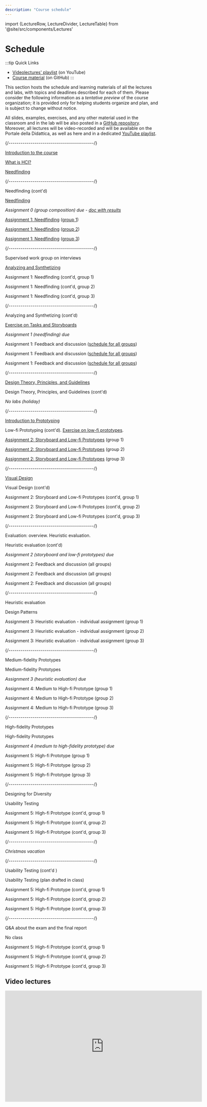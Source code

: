 ```yaml
---
description: "Course schedule"
---
```


import {LectureRow, LectureDivider, LectureTable} from '@site/src/components/Lectures'


# Schedule

:::tip Quick Links
* [Videolectures' playlist](https://www.youtube.com/playlist?list=PLs7DWGc_wmwRwGT5u9W9TKenphrJKtDss) (on YouTube)
* [Course material](https://github.com/polito-hci-2023/materials) (on GitHub)
:::

This section hosts the schedule and learning materials of all the lectures and labs, with topics and deadlines described for each of them. Please consider the following information as a _tentative preview_ of the course organization; it is provided only for helping students organize and plan, and is subject to change without notice.

All slides, examples, exercises, and any other material used in the classroom and in the lab will be also posted in a [GitHub repository](https://github.com/polito-hci-2023/materials). Moreover, all lectures will be video-recorded and will be available on the Portale della Didattica, as well as here and in a dedicated [YouTube playlist](https://www.youtube.com/playlist?list=PLs7DWGc_wmwRwGT5u9W9TKenphrJKtDss).

<LectureTable defaultTeacher="Luigi De Russis" defaultType="Lecture" showMaterial={false} language='EN'>

<LectureDivider topic='Week 01'/>{/*-------------------------------------------*/}

<LectureRow
    date="02/10/2023" time="14:30-16:00"
    video="https://youtu.be/S6_VuAk8taA"
    >
    <a href="https://polito-hci-2023.github.io/materials/slides/00-intro.pdf" title="Course introduction slides in PDF">Introduction to the course</a>
</LectureRow>

<LectureRow 
    date="03/10/2023" time="17:30-19:00"
    video="https://youtu.be/wWwFxNahoTA"
    >
    <a href="https://polito-hci-2023.github.io/materials/slides/01-whatisHCI.pdf" title="Slides on introduction to HCI in PDF">What is HCI?</a>
</LectureRow>

<LectureRow
    date="04/10/2023" time="13:00-14:30"
    video="https://youtu.be/9_OdwSfnElM"
    >
    <a href="https://polito-hci-2023.github.io/materials/slides/02-needfinding.pdf" title="Needfinding slides in PDF">Needfinding</a>
</LectureRow>

<LectureDivider topic='Week 02'/>{/*-------------------------------------------*/}

<LectureRow
    date="09/10/2023" time="14:30-16:00"
    video="https://youtu.be/wu4ASikBZZ8"
    >
    Needfinding (cont'd)
</LectureRow>

<LectureRow 
    date="10/10/2023" time="17:30-19:00" type="Exercise"
    video="https://youtu.be/uynZynu7EKE"
    >
    <a href="https://polito-hci-2023.github.io/materials/slides/02b-needfinding-exercise.pdf" title="Exercise on needfinding">Needfinding</a>
</LectureRow>

<LectureRow variant='success'
    date="10/10/2023" time="EOD" type="" teacher=""
    >
    <em>Assignment 0 (group composition) due - <a href="https://docs.google.com/spreadsheets/d/1onS_mR75WWrs4NwDaIapE9KAfhRxd1jm8KXIem5h_nY" title="Groups-Themes match">doc with results</a></em>
</LectureRow>

<LectureRow 
    date="11/10/2023" time="13:00-14:30" type="Lab" teacher="Alberto Monge Roffarello"
    >
    <a href="https://polito-hci-2023.github.io/materials/assignments/A1-needfinding.pdf" title="First assignment">Assignment 1: Needfinding</a> (<a href="https://docs.google.com/spreadsheets/d/1onS_mR75WWrs4NwDaIapE9KAfhRxd1jm8KXIem5h_nY" title="Groups-Themes match">group 1</a>)
</LectureRow>

<LectureRow 
    date="11/10/2023" time="14:30-16:00" type="Lab" 
    >
    <a href="https://polito-hci-2023.github.io/materials/assignments/A1-needfinding.pdf" title="First assignment">Assignment 1: Needfinding</a> (<a href="https://docs.google.com/spreadsheets/d/1onS_mR75WWrs4NwDaIapE9KAfhRxd1jm8KXIem5h_nY" title="Groups-Themes match">group 2</a>)
</LectureRow>

<LectureRow 
    date="11/10/2023" time="16:00-17:30" type="Lab" teacher="Tommaso Calò"
    >
    <a href="https://polito-hci-2023.github.io/materials/assignments/A1-needfinding.pdf" title="First assignment">Assignment 1: Needfinding</a> (<a href="https://docs.google.com/spreadsheets/d/1onS_mR75WWrs4NwDaIapE9KAfhRxd1jm8KXIem5h_nY" title="Groups-Themes match">group 3</a>)
</LectureRow>

<LectureDivider topic='Week 03'/>{/*-------------------------------------------*/}

<LectureRow
    date="16/10/2023" time="14:30-16:00" type="Exercise"
    >
    Supervised work group on interviews
</LectureRow>

<LectureRow 
    date="17/10/2023" time="17:30-19:00"
    video="https://youtu.be/FAj3r1CTtkI"
    >
    <a href="https://polito-hci-2023.github.io/materials/slides/03-analyzing.pdf" title="Task analysis, scenarios, and storyboards (PDF)">Analyzing and Synthetizing</a>
</LectureRow>

<LectureRow 
    date="18/10/2023" time="13:00-14:30" type="Lab" teacher="Alberto Monge Roffarello"
    >
    Assignment 1: Needfinding (cont'd, group 1)
</LectureRow>

<LectureRow 
    date="18/10/2023" time="14:30-16:00" type="Lab" teacher="Alberto Monge Roffarello"
    >
    Assignment 1: Needfinding (cont'd, group 2)
</LectureRow>

<LectureRow 
    date="18/10/2023" time="16:00-17:30" type="Lab" teacher="Tommaso Calò"
    >
    Assignment 1: Needfinding (cont'd, group 3)
</LectureRow>

<LectureDivider topic='Week 04'/>{/*-------------------------------------------*/}

<LectureRow
    date="23/10/2023" time="14:30-16:00"
    video="https://youtu.be/vpZgjmfiSPQ"
    >
    Analyzing and Synthetizing (cont'd)
</LectureRow>

<LectureRow 
    date="24/10/2023" time="17:30-19:00" type="Exercise"
    video="https://youtu.be/OsPlTPsB2Oo"
    >
    <a href="https://polito-hci-2023.github.io/materials/slides/03b-analyzing-exercise.pdf" title="Exercise on tasks and storyboards (PDF)">Exercise on Tasks and Storyboards</a>
</LectureRow>

<LectureRow variant="success" date="24/10/2023" time="EOD" teacher="" type="">
    <em>Assignment 1 (needfinding) due</em>
</LectureRow>

<LectureRow 
    date="25/10/2023" time="13:00-14:30" type="Lab" teacher="All"
    >
    Assignment 1: Feedback and discussion (<a href="https://docs.google.com/spreadsheets/d/1NngPG8eniNBA2pFE4qbOaYt1zSBjm6HF8UrwcEfHo_w" title="Schedule for the feedback session">schedule for all groups</a>)
</LectureRow>

<LectureRow 
    date="25/10/2023" time="14:30-16:00" type="Lab" teacher="All"
    >
    Assignment 1: Feedback and discussion (<a href="https://docs.google.com/spreadsheets/d/1NngPG8eniNBA2pFE4qbOaYt1zSBjm6HF8UrwcEfHo_w" title="Schedule for the feedback session">schedule for all groups</a>)
</LectureRow>

<LectureRow 
    date="25/10/2023" time="16:00-17:30" type="Lab" teacher="All"
    >
    Assignment 1: Feedback and discussion (<a href="https://docs.google.com/spreadsheets/d/1NngPG8eniNBA2pFE4qbOaYt1zSBjm6HF8UrwcEfHo_w" title="Schedule for the feedback session">schedule for all groups</a>)
</LectureRow>

<LectureDivider topic='Week 05'/>{/*-------------------------------------------*/}

<LectureRow
    date="30/10/2023" time="14:30-16:00"
    video="https://youtu.be/q92i5Z-uiuI"
    >
    <a href="https://polito-hci-2023.github.io/materials/slides/04-design-principles.pdf" title="Design theories, principles, and guidelines (PDF)">Design Theory, Principles, and Guidelines</a>
</LectureRow>

<LectureRow 
    date="31/10/2023" time="17:30-19:00"
    video="https://youtu.be/X01UHPrYTAs"
    >
    Design Theory, Principles, and Guidelines (cont'd)
</LectureRow>

<LectureRow date="01/11/2023" variant="warning" type="" teacher=""
    >
    <em>No labs (holiday)</em>
</LectureRow>

<LectureDivider topic='Week 06'/>{/*-------------------------------------------*/}

<LectureRow
    date="06/11/2023" time="14:30-16:00"
    video="https://youtu.be/Fp8LKOxVI5s"
    >
    <a href="https://polito-hci-2023.github.io/materials/slides/05-low-fi-prototypes.pdf" title="Prototyping">Introduction to Prototyping</a>
</LectureRow>

<LectureRow 
    date="07/11/2023" time="17:30-19:00" type="Exercise"
    video="https://youtu.be/8ZqCF5ud4z4"
    >
    Low-fi Prototyping (cont'd). <a href="https://polito-hci-2023.github.io/materials/slides/05b-low-fi-prototypes-exercise.pdf" title="Critique of low-fi prototypes">Exercise on low-fi prototypes</a>.
</LectureRow>

<LectureRow 
    date="08/11/2023" time="13:00-14:30" type="Lab" teacher="Alberto Monge Roffarello"
    >
    <a href="https://polito-hci-2023.github.io/materials/assignments/A2-storyboard-paper-prototypes.pdf" title="Second assignment">Assignment 2: Storyboard and Low-fi Prototypes</a> (group 1)
</LectureRow>

<LectureRow 
    date="08/11/2023" time="14:30-16:00" type="Lab" teacher="Luigi De Russis"
    >
    <a href="https://polito-hci-2023.github.io/materials/assignments/A2-storyboard-paper-prototypes.pdf" title="Second assignment">Assignment 2: Storyboard and Low-fi Prototypes</a> (group 2)
</LectureRow>

<LectureRow 
    date="08/11/2023" time="16:00-17:30" type="Lab" teacher="Tommaso Calò"
    >
    <a href="https://polito-hci-2023.github.io/materials/assignments/A2-storyboard-paper-prototypes.pdf" title="Second assignment">Assignment 2: Storyboard and Low-fi Prototypes</a> (group 3)
</LectureRow>

<LectureDivider topic='Week 07'/>{/*-------------------------------------------*/}

<LectureRow
    date="13/11/2023" time="14:30-16:00"
    video="https://youtu.be/R5C_xz_lZtA"
    >
    <a href="https://polito-hci-2023.github.io/materials/slides/06-visualdesign.pdf" title="Visual design and navigation">Visual Design</a>
</LectureRow>

<LectureRow 
    date="14/11/2023" time="17:30-19:00"
    >
    Visual Design (cont'd)
</LectureRow>

<LectureRow 
    date="16/11/2023" time="13:00-14:30" type="Lab" teacher="Alberto Monge Roffarello"
    >
    Assignment 2: Storyboard and Low-fi Prototypes (cont'd, group 1)
</LectureRow>

<LectureRow 
    date="16/11/2023" time="14:30-16:00" type="Lab" teacher="Luigi De Russis"
    >
    Assignment 2: Storyboard and Low-fi Prototypes (cont'd, group 2)
</LectureRow>

<LectureRow 
    date="16/11/2023" time="16:00-17:30" type="Lab" teacher="Tommaso Calò"
    >
    Assignment 2: Storyboard and Low-fi Prototypes (cont'd, group 3)
</LectureRow>

<LectureDivider topic='Week 08'/>{/*-------------------------------------------*/}

<LectureRow
    date="20/11/2023" time="14:30-16:00" teacher="Alberto Monge Roffarello"
    >
    Evaluation: overview. Heuristic evaluation.
</LectureRow>

<LectureRow 
    date="21/11/2023" time="17:30-19:00" teacher="Alberto Monge Roffarello"
    >
    Heuristic evaluation (cont'd)
</LectureRow>

<LectureRow variant="success" date="21/11/2023" time="EOD" teacher="" type="">
    <em>Assignment 2 (storyboard and low-fi prototypes) due</em>
</LectureRow>

<LectureRow 
    date="22/11/2023" time="13:00-14:30" type="Lab" teacher="All"
    >
    Assignment 2: Feedback and discussion (all groups)
</LectureRow>

<LectureRow 
    date="22/11/2023" time="14:30-16:00" type="Lab" teacher="All"
    >
    Assignment 2: Feedback and discussion (all groups)
</LectureRow>

<LectureRow 
    date="22/11/2023" time="16:00-17:30" type="Lab" teacher="All"
    >
    Assignment 2: Feedback and discussion (all groups)
</LectureRow>

<LectureDivider topic='Week 09'/>{/*-------------------------------------------*/}

<LectureRow
    date="27/11/2023" time="14:30-16:00" type="Exercise" teacher="Alberto Monge Roffarello"
    >
    Heuristic evaluation
</LectureRow>

<LectureRow 
    date="28/11/2023" time="17:30-19:00" teacher="Alberto Monge Roffarello"
    >
    Design Patterns
</LectureRow>

<LectureRow 
    date="29/11/2023" time="13:00-14:30" type="Lab" teacher="Alberto Monge Roffarello"
    >
    Assignment 3: Heuristic evaluation - individual assignment (group 1)
</LectureRow>

<LectureRow 
    date="29/11/2023" time="14:30-16:00" type="Lab" teacher="Alberto Monge Roffarello"
    >
    Assignment 3: Heuristic evaluation - individual assignment (group 2)
</LectureRow>

<LectureRow 
    date="29/11/2023" time="16:00-17:30" type="Lab" teacher="Tommaso Calò"
    >
    Assignment 3: Heuristic evaluation - individual assignment (group 3)
</LectureRow>

<LectureDivider topic='Week 10'/>{/*-------------------------------------------*/}

<LectureRow
    date="04/12/2023" time="14:30-16:00" teacher="Alberto Monge Roffarello"
    >
    Medium-fidelity Prototypes
</LectureRow>

<LectureRow 
    date="05/12/2023" time="17:30-19:00" type="Exercise" teacher="Alberto Monge Roffarello"
    >
    Medium-fidelity Prototypes
</LectureRow>

<LectureRow variant="success" date="05/12/2023" time="EOD" teacher="" type="">
    <em>Assignment 3 (heuristic evaluation) due</em>
</LectureRow>

<LectureRow 
    date="06/12/2023" time="13:00-14:30" type="Lab" teacher="Alberto Monge Roffarello"
    >
    Assignment 4: Medium to High-fi Prototype (group 1)
</LectureRow>

<LectureRow 
    date="06/12/2023" time="14:30-16:00" type="Lab" teacher="Tommaso Calò"
    >
    Assignment 4: Medium to High-fi Prototype (group 2)
</LectureRow>

<LectureRow 
    date="06/12/2023" time="16:00-17:30" type="Lab" teacher="Tommaso Calò"
    >
    Assignment 4: Medium to High-fi Prototype (group 3)
</LectureRow>

<LectureDivider topic='Week 11'/>{/*-------------------------------------------*/}

<LectureRow
    date="11/12/2023" time="14:30-16:00"
    >
    High-fidelity Prototypes
</LectureRow>

<LectureRow 
    date="12/12/2023" time="17:30-19:00" type="Exercise"
    >
    High-fidelity Prototypes
</LectureRow>

<LectureRow variant="success" date="12/12/2023" time="EOD" teacher="" type="">
    <em>Assignment 4 (medium to high-fidelity prototype) due</em>
</LectureRow>

<LectureRow 
    date="13/12/2023" time="13:00-14:30" type="Lab" teacher="Alberto Monge Roffarello"
    >
    Assignment 5: High-fi Prototype (group 1)
</LectureRow>

<LectureRow 
    date="13/12/2023" time="14:30-16:00" type="Lab"
    >
    Assignment 5: High-fi Prototype (group 2)
</LectureRow>

<LectureRow 
    date="13/12/2023" time="16:00-17:30" type="Lab" teacher="Tommaso Calò"
    >
    Assignment 5: High-fi Prototype (group 3)
</LectureRow>

<LectureDivider topic='Week 12'/>{/*-------------------------------------------*/}

<LectureRow
    date="18/12/2023" time="14:30-16:00"
    >
    Designing for Diversity
</LectureRow>

<LectureRow 
    date="19/12/2023" time="17:30-19:00"
    >
    Usability Testing
</LectureRow>

<LectureRow 
    date="20/12/2023" time="13:00-14:30" type="Lab" teacher="Alberto Monge Roffarello"
    >
    Assignment 5: High-fi Prototype (cont'd, group 1)
</LectureRow>

<LectureRow 
    date="20/12/2023" time="14:30-16:00" type="Lab"
    >
    Assignment 5: High-fi Prototype (cont'd, group 2)
</LectureRow>

<LectureRow 
    date="20/12/2023" time="16:00-17:30" type="Lab" teacher="Tommaso Calò"
    >
    Assignment 5: High-fi Prototype (cont'd, group 3)
</LectureRow>

<LectureDivider />{/*-------------------------------------------*/}

<LectureRow variant="warning" teacher="" type="">
    <em>Christmas vacation</em>
</LectureRow>

<LectureDivider topic='Week 13'/>{/*-------------------------------------------*/}

<LectureRow
    date="08/01/2024" time="14:30-16:00"
    >
    Usability Testing (cont'd )
</LectureRow>

<LectureRow 
    date="09/01/2024" time="17:30-19:00" type="Exercise"
    >
    Usability Testing (plan drafted in class)
</LectureRow>

<LectureRow 
    date="10/01/2024" time="13:00-14:30" type="Lab" teacher="Alberto Monge Roffarello"
    >
    Assignment 5: High-fi Prototype (cont'd, group 1)
</LectureRow>

<LectureRow 
    date="10/01/2024" time="14:30-16:00" type="Lab"
    >
    Assignment 5: High-fi Prototype (cont'd, group 2)
</LectureRow>

<LectureRow 
    date="10/01/2024" time="16:00-17:30" type="Lab" teacher="Tommaso Calò"
    >
    Assignment 5: High-fi Prototype (cont'd, group 3)
</LectureRow>

<LectureDivider topic='Week 14'/>{/*-------------------------------------------*/}

<LectureRow
    date="15/01/2024" time="14:30-16:00"
    >
    Q&A about the exam and the final report
</LectureRow>

<LectureRow 
    date="16/01/2024" time="17:30-19:00" type="" variant="warning"
    >
    No class
</LectureRow>

<LectureRow 
    date="17/01/2024" time="13:00-14:30" type="Lab"
    >
    Assignment 5: High-fi Prototype (cont'd, group 1)
</LectureRow>

<LectureRow 
    date="17/01/2024" time="14:30-16:00" type="Lab"
    >
    Assignment 5: High-fi Prototype (cont'd, group 2)
</LectureRow>

<LectureRow 
    date="17/01/2024" time="16:00-17:30" type="Lab" teacher="Tommaso Calò"
    >
    Assignment 5: High-fi Prototype (cont'd, group 3)
</LectureRow>

</LectureTable>

## Video lectures
<iframe width="640" height="360" src="https://www.youtube-nocookie.com/embed/videoseries?si=5A1NPTqfKzq99Xnv&amp;list=PLs7DWGc_wmwRwGT5u9W9TKenphrJKtDss" title="YouTube video player" frameborder="0" allow="accelerometer; autoplay; clipboard-write; encrypted-media; gyroscope; picture-in-picture; web-share" allowfullscreen></iframe>

